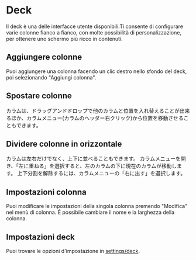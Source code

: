 # Deck

Il deck è una delle interfacce utente disponibili.Ti consente di configurare varie colonne fianco a fianco, con molte possibilità di personalizzazione, per ottenere uno schermo più ricco in contenuti.

## Aggiungere colonne
Puoi aggiungere una colonna facendo un clic destro nello sfondo del deck, poi selezionando "Aggiungi colonna".

## Spostare colonne
カラムは、ドラッグアンドドロップで他のカラムと位置を入れ替えることが出来るほか、カラムメニュー(カラムのヘッダー右クリック)から位置を移動させることもできます。

## Dividere colonne in orizzontale
カラムは左右だけでなく、上下に並べることもできます。 カラムメニューを開き、「左に重ねる」を選択すると、左のカラムの下に現在のカラムが移動します。 上下分割を解除するには、カラムメニューの「右に出す」を選択します。

## Impostazioni colonna
Puoi modificare le impostazioni della singola colonna premendo "Modifica" nel menù di colonna. È possibile cambiare il nome e la larghezza della colonna.

## Impostazioni deck
Puoi trovare le opzioni d'impostazione in [settings/deck](/settings/deck).
